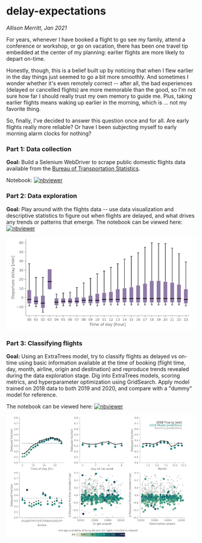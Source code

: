 # delay-expectations
*Allison Merritt, Jan 2021*


For years, whenever I have booked a flight to go see my family, attend a conference or workshop, or go on vacation, there has been one travel tip embedded at the center of my planning: earlier flights are more likely to depart on-time.

Honestly, though, this is a belief built up by noticing that when I flew earlier in the day things just seemed to go a bit more smoothly. And sometimes I wonder whether it's even remotely correct -- after all, the bad experiences (delayed or cancelled flights) are more memorable than the good, so I'm not sure how far I should really trust my own memory to guide me. Plus, taking earlier flights means waking up earlier in the morning, which is ... not my favorite thing.

So, finally, I've decided to answer this question once and for all. Are early flights really more reliable? Or have I been subjecting myself to early morning alarm clocks for nothing?

### Part 1: Data collection
**Goal:** Build a Selenium WebDriver to scrape public domestic flights data available from the [Bureau of Transportation Statistics](https://www.transtats.bts.gov/Tables.asp?DB_ID=120&DB_Name=Airline%20On-Time%20Performance%20Data&DB_Short_Name=On-Time).

Notebook:  [![nbviewer](https://img.shields.io/badge/render%20on-nbviewer-orange.svg)](https://nbviewer.jupyter.org/github/atmerritt/delay-expectations/blob/scribbles/flights_data_scrape.ipynb?flush_cache=true)


### Part 2: Data exploration
**Goal:** Play around with the flights data -- use data visualization and descriptive statistics to figure out when flights are delayed, and what drives any trends or patterns that emerge. The notebook can be viewed here: [![nbviewer](https://img.shields.io/badge/render%20on-nbviewer-orange.svg)](https://nbviewer.jupyter.org/github/atmerritt/delay-expectations/blob/scribbles/flight_delays_data_explore.ipynb?flush_cache=true)

![alt text](https://github.com/atmerritt/delay-expectations/blob/scribbles/2018_flights_timeofday.png?raw=true)


### Part 3: Classifying flights
**Goal:** Using an ExtraTrees model, try to classify flights as delayed vs on-time using basic information available at the time of booking (flight time, day, month, airline, origin and destination) and reproduce trends revealed during the data exploration stage. Dig into ExtraTrees models, scoring metrics, and hyperparameter optimization using GridSearch. Apply model trained on 2018 data to both 2019 and 2020, and compare with a "dummy" model for reference.

The notebook can be viewed here: [![nbviewer](https://img.shields.io/badge/render%20on-nbviewer-orange.svg)](https://nbviewer.jupyter.org/github/atmerritt/delay-expectations/blob/scribbles/flights_classifier_extratrees.ipynb?flush_cache=true) 

![alt text](https://github.com/atmerritt/delay-expectations/blob/scribbles/2018_summary.png?raw=true)
